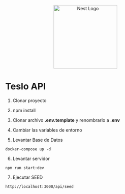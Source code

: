<p align="center">
  <a href="http://nestjs.com/" target="blank"><img src="https://nestjs.com/img/logo-small.svg" width="200" alt="Nest Logo" /></a>
</p>

# Teslo API

1. Clonar proyecto

2. npm install

3. Clonar archivo __.env.template__ y renombrarlo a __.env__

4. Cambiar las variables de entorno

5. Levantar Base de Datos
```
docker-compose up -d
```
6. Levantar servidor
```
npm run start:dev
```

7. Ejecutar SEED
```
http://localhost:3000/api/seed
```
